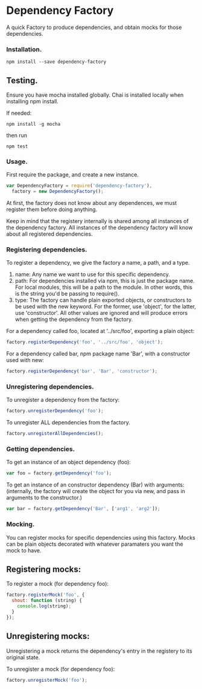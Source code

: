 # Dependency Factory

A quick Factory to produce dependencies, and obtain mocks for those dependencies.

### Installation.

````
npm install --save dependency-factory
````

## Testing.
Ensure you have mocha installed globally.  Chai is installed locally when installing npm install.

If needed:
````
npm install -g mocha
````
then run

````
npm test
````

### Usage.
First require the package, and create a new instance.
```` javascript
var DependencyFactory = require('dependency-factory'),
  factory = new DependencyFactory();
````

At first, the factory does not know about any dependences, we must register them before doing anything.

Keep in mind that the registery internally is shared among all instances of the dependency factory.  All instances of the dependency factory will know about all registered dependencies.

### Registering dependencies.
To register a dependency, we give the factory a name, a path, and a type.
1. name: Any name we want to use for this specific dependency.
2. path: For dependencies installed via npm, this is just the package name.  For local modules, this will be a path to the module.  In other words, this is the string you'd be passing to require().
3. type: The factory can handle plain exported objects, or constructors to be used with the new keyword.  For the former, use 'object', for the latter, use 'constructor'.  All other values are ignored and will produce errors when getting the dependency from the factory.

For a dependency called foo, located at '../src/foo', exporting a plain object:
```` javascript
factory.registerDependency('foo', '../src/foo', 'object');
````

For a dependency called bar, npm package name 'Bar', with a constructor used with new:
```` javascript
factory.registerDependency('bar', 'Bar', 'constructor');
````

### Unregistering dependencies.
To unregister a dependency from the factory:
```` javascript
factory.unregisterDependency('foo');
````

To unregister ALL dependencies from the factory.
```` javascript
factory.unregisterAllDependencies();
````

### Getting dependencies.
To get an instance of an object dependency (foo):
```` javascript
var foo = factory.getDependency('foo');
````

To get an instance of an constructor dependency (Bar) with arguments:
(internally, the factory will create the object for you via new, and pass in arguments to the constructor.)
```` javascript
var bar = factory.getDependency('Bar', ['arg1', 'arg2']);
````

### Mocking.
You can register mocks for specific dependencies using this factory.  Mocks can be plain objects decorated with whatever paramaters you want the mock to have.

## Registering mocks:

To register a mock (for dependency foo):
```` javascript
factory.registerMock('foo', {
  shout: function (string) {
    console.log(string);
  }
});
````

## Unregistering mocks:

Unregistering a mock returns the dependency's entry in the registery to its original state.

To unregister a mock (for dependency foo):
```` javascript
factory.unregisterMock('foo');
````
